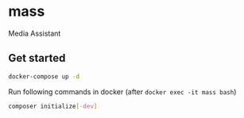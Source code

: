 # mass
Media Assistant

## Get started

```bash
docker-compose up -d
```

Run following commands in docker (after `docker exec -it mass bash`)

```bash
composer initialize[-dev]
```


